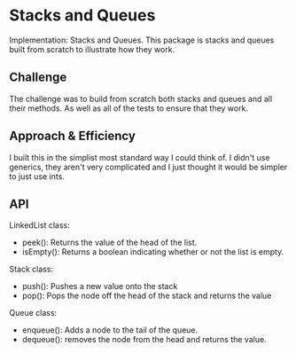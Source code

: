 # Stacks and Queues
Implementation: Stacks and Queues. This package is stacks and queues built from scratch to illustrate how they work.

## Challenge
The challenge was to build from scratch both stacks and queues and all their methods. As well as all of the tests to ensure that they work.

## Approach & Efficiency
I built this in the simplist most standard way I could think of. I didn't use generics, they aren't very complicated and I just thought it would be simpler to just use ints.

## API
LinkedList class:
  - peek(): Returns the value of the head of the list.
  - isEmpty(): Returns a boolean indicating whether or not the list is empty.

Stack class:
 - push(): Pushes a new value onto the stack
 - pop(): Pops the node off the head of the stack and returns the value

 Queue class:
  - enqueue(): Adds a node to the tail of the queue.
  - dequeue(): removes the node from the head and returns the value.